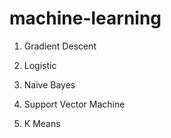 # machine-learning
1. Gradient Descent

2. Logistic

3. Naive Bayes

4. Support Vector Machine

5. K Means
